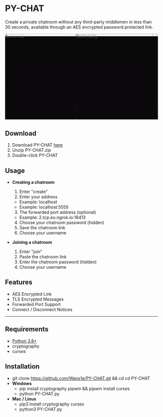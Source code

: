 # PY-CHAT
Create a private chatroom without any third-party middlemen in less than 30 seconds, available through an AES encrypted password protected link.

![PY-CHAT.gif](PY-CHAT.gif)

## Download
1. Download PY-CHAT [here](https://github.com/Wans1e/PY-CHAT/releases/download/Release/PY-CHAT.zip)
2. Unzip PY-CHAT.zip
3. Double-click PY-CHAT

## Usage
* **Creating a chatroom**
  1. Enter "create"
  2. Enter your address
    * Example: localhost
    * Example: localhost:5555
  3. The forwarded port address (optional)
    * Example: 2.tcp.eu.ngrok.io:18413
  4. Choose your chatroom password (hidden)
  5. Save the chatroom link
  6. Choose your username

* **Joining a chatroom**
  1. Enter "join"
  2. Paste the chatroom link
  3. Enter the chatroom password (hidden)
  4. Choose your username

## Features
* AES Encrypted Link
* TLS Encrypted Messages
* Forwarded Port Support
* Connect / Disconnect Notices

---

## Requirements
* [Python 3.8+](https://www.python.org/downloads/release/python-380/)
* cryptography
* curses

## Installation
* git clone https://github.com/Wans1e/PY-CHAT.git && cd cd PY-CHAT
* **Windows**
  * pip install cryptography pipwin && pipwin install curses
  * python PY-CHAT.py
* **Mac / Linux**
  * pip3 install cryptography curses
  * python3 PY-CHAT.py
